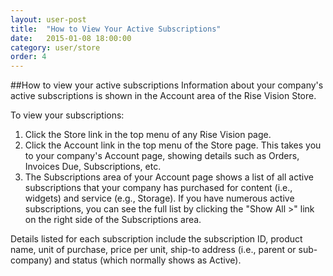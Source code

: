 ```yaml
---
layout: user-post
title:  "How to View Your Active Subscriptions"
date:   2015-01-08 18:00:00
category: user/store
order: 4
---
```

##How to view your active subscriptions
Information about your company's active subscriptions is shown in the Account area of the Rise Vision Store.

To view your subscriptions:

1. Click the Store link in the top menu of any Rise Vision page.
2. Click the Account link in the top menu of the Store page. This takes you to your company's Account page, showing details such as Orders, Invoices Due, Subscriptions, etc.
3. The Subscriptions area of your Account page shows a list of all active subscriptions that your company has purchased for content (i.e., widgets) and service (e.g., Storage). If you have numerous active subscriptions, you can see the full list by clicking the "Show All >" link on the right side of the Subscriptions area.

Details listed for each subscription include the subscription ID, product name, unit of purchase, price per unit, ship-to address (i.e., parent or sub-company) and status (which normally shows as Active).
